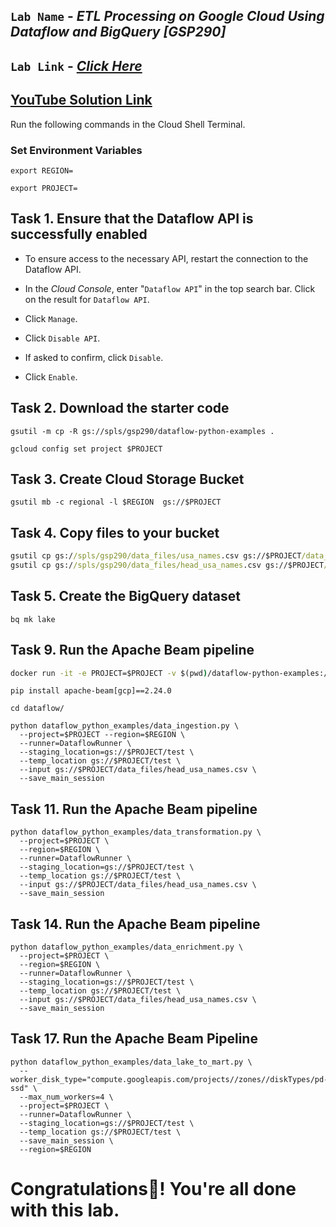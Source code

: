 ## `Lab Name` - *ETL Processing on Google Cloud Using Dataflow and BigQuery [GSP290]*

## `Lab Link` - [*Click Here*](https://www.cloudskillsboost.google/focuses/3460?parent=catalog)

## [YouTube Solution Link](https://youtu.be/OjrAT1HMrlY)

Run the following commands in the Cloud Shell Terminal.

### Set Environment Variables

```
export REGION=
```

```
export PROJECT=
```

## Task 1. Ensure that the Dataflow API is successfully enabled

* To ensure access to the necessary API, restart the connection to the Dataflow API.

* In the *Cloud Console*, enter "`Dataflow API`" in the top search bar. Click on the result for `Dataflow API`.

* Click `Manage`.

* Click `Disable API`.

* If asked to confirm, click `Disable`.

* Click `Enable`.

## Task 2. Download the starter code

```
gsutil -m cp -R gs://spls/gsp290/dataflow-python-examples .

gcloud config set project $PROJECT
```

## Task 3. Create Cloud Storage Bucket

```
gsutil mb -c regional -l $REGION  gs://$PROJECT
```

## Task 4. Copy files to your bucket

```cmd
gsutil cp gs://spls/gsp290/data_files/usa_names.csv gs://$PROJECT/data_files/
gsutil cp gs://spls/gsp290/data_files/head_usa_names.csv gs://$PROJECT/data_files/
```

## Task 5. Create the BigQuery dataset

```
bq mk lake
```

## Task 9. Run the Apache Beam pipeline

```cmd
docker run -it -e PROJECT=$PROJECT -v $(pwd)/dataflow-python-examples:/dataflow python:3.7 /bin/bash
```

```
pip install apache-beam[gcp]==2.24.0
```

```
cd dataflow/
```

```
python dataflow_python_examples/data_ingestion.py \
  --project=$PROJECT --region=$REGION \
  --runner=DataflowRunner \
  --staging_location=gs://$PROJECT/test \
  --temp_location gs://$PROJECT/test \
  --input gs://$PROJECT/data_files/head_usa_names.csv \
  --save_main_session
```

## Task 11. Run the Apache Beam pipeline

```
python dataflow_python_examples/data_transformation.py \
  --project=$PROJECT \
  --region=$REGION \
  --runner=DataflowRunner \
  --staging_location=gs://$PROJECT/test \
  --temp_location gs://$PROJECT/test \
  --input gs://$PROJECT/data_files/head_usa_names.csv \
  --save_main_session
```

## Task 14. Run the Apache Beam pipeline

```
python dataflow_python_examples/data_enrichment.py \
  --project=$PROJECT \
  --region=$REGION \
  --runner=DataflowRunner \
  --staging_location=gs://$PROJECT/test \
  --temp_location gs://$PROJECT/test \
  --input gs://$PROJECT/data_files/head_usa_names.csv \
  --save_main_session
```

## Task 17. Run the Apache Beam Pipeline

```
python dataflow_python_examples/data_lake_to_mart.py \
  --worker_disk_type="compute.googleapis.com/projects//zones//diskTypes/pd-ssd" \
  --max_num_workers=4 \
  --project=$PROJECT \
  --runner=DataflowRunner \
  --staging_location=gs://$PROJECT/test \
  --temp_location gs://$PROJECT/test \
  --save_main_session \
  --region=$REGION
```

# Congratulations🎉! You're all done with this lab.